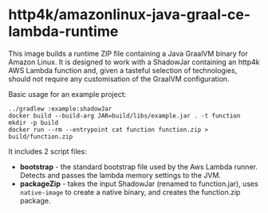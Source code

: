 # http4k/amazonlinux-java-graal-ce-lambda-runtime

This image builds a runtime ZIP file containing a Java GraalVM binary for Amazon Linux. It is designed to work with a ShadowJar containing an http4k AWS Lambda function and, given a tasteful selection of technologies, should not require any customisation of the GraalVM configuration.

Basic usage for an example project:
```shell
../gradlew :example:shadowJar
docker build --build-arg JAR=build/libs/example.jar . -t function
mkdir -p build
docker run --rm --entrypoint cat function function.zip > build/function.zip
```

It includes 2 script files:
- **bootstrap** - the standard bootstrap file used by the Aws Lambda runner. Detects and passes the lambda memory settings to the JVM.
- **packageZip** - takes the input ShadowJar (renamed to function.jar), uses `native-image` to create a native binary, and creates the function.zip package. 

